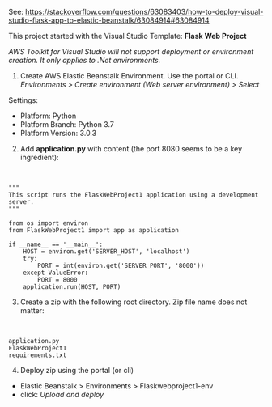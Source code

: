 
See: https://stackoverflow.com/questions/63083403/how-to-deploy-visual-studio-flask-app-to-elastic-beanstalk/63084914#63084914

This project started with the Visual Studio Template:  **Flask Web Project**

*AWS Toolkit for Visual Studio will not support deployment or environment creation. It only applies to .Net environments.*

 1. Create AWS Elastic Beanstalk Environment. Use the portal or CLI. 
*Environments > Create environment (Web server environment) > Select* 

Settings: 

 - Platform: Python 
 - Platform Branch: Python 3.7 
 - Platform Version: 3.0.3

2. Add **application.py** with content (the port 8080 seems to be a key ingredient):

<br>

    """
    This script runs the FlaskWebProject1 application using a development server.
    """
    
    from os import environ
    from FlaskWebProject1 import app as application
    
    if __name__ == '__main__':
        HOST = environ.get('SERVER_HOST', 'localhost')
        try:
            PORT = int(environ.get('SERVER_PORT', '8000'))
        except ValueError:
            PORT = 8000
        application.run(HOST, PORT)

3. Create a zip with the following root directory. Zip file name does not matter:

<br>

    application.py
    FlaskWebProject1
    requirements.txt

4. Deploy zip using the portal (or cli)
- Elastic Beanstalk > Environments > Flaskwebproject1-env
- click: *Upload and deploy*